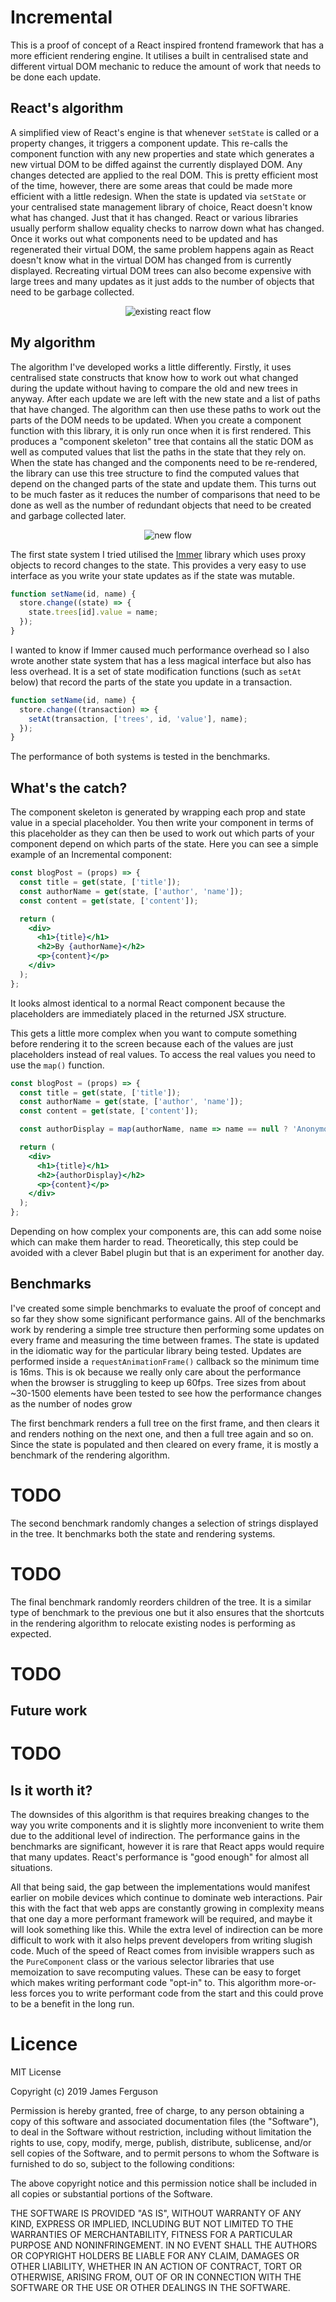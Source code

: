 # Incremental

This is a proof of concept of a React inspired frontend framework that has a more efficient
rendering engine. It utilises a built in centralised state and different virtual DOM mechanic to reduce the amount of work
that needs to be done each update.

## React's algorithm

A simplified view of React's engine is that whenever `setState` is called or a property changes, it
triggers a component update. This re-calls the component function with any new properties and state
which generates a new virtual DOM to be diffed against the currently displayed DOM. Any changes
detected are applied to the real DOM. This is pretty efficient most of the time, however, there are
some areas that could be made more efficient with a little redesign. 
When the state is updated via `setState` or your centralised state management library of choice, React doesn't know what has changed. Just that it has changed.
React or various libraries usually perform shallow equality checks to narrow down what has changed.
Once it works out what components need to be updated and has regenerated their virtual DOM, the same
 problem happens again as React doesn't know what in the virtual DOM has changed from is currently displayed.
Recreating virtual DOM trees can also become expensive with large trees and many updates as it just adds to the number of objects that need to be garbage collected.
 
<div align="center">
  <img src="docs/images/react-flow.png" alt="existing react flow">
</div>

## My algorithm

The algorithm I've developed works a little differently. Firstly, it uses centralised state constructs
that know how to work out what changed during the update without having to compare the old and new trees in anyway.
After each update we are left with the new state and a list of paths that have changed. The algorithm can then use these paths to work out the parts of the DOM needs to be updated.
When you create a component function with this library, it is only run once when it is first rendered. This produces a "component skeleton" tree that contains all the static DOM as well as computed values
that list the paths in the state that they rely on. When the state has changed and the components need to be re-rendered, the library can use this tree structure to find the computed values
that depend on the changed parts of the state and update them. This turns out to be much faster as it reduces the number of comparisons that need to be done as well as the number of 
redundant objects that need to be created and garbage collected later.

<div align="center">
  <img src="docs/images/new-flow.png" alt="new flow">
</div>

The first state system I tried utilised the [Immer](https://github.com/immerjs/immer) library which uses proxy
objects to record changes to the state. This provides a very easy to use interface as you write your
state updates as if the state was mutable.
```javascript
function setName(id, name) {
  store.change((state) => {
    state.trees[id].value = name;
  });
}
```

I wanted to know if Immer caused much performance overhead so I also wrote another state system that has
a less magical interface but also has less overhead. It is a set of state modification functions (such as `setAt` below) that
record the parts of the state you update in a transaction.
```javascript
function setName(id, name) {
  store.change((transaction) => {
    setAt(transaction, ['trees', id, 'value'], name);
  });
}
```

The performance of both systems is tested in the benchmarks.

## What's the catch?

The component skeleton is generated by wrapping each prop and state value in a special
placeholder. You then write your component in terms of this placeholder as they can then be used to
work out which parts of your component depend on which parts of the state. Here you can see a simple
example of an Incremental component:
```jsx harmony
const blogPost = (props) => {
  const title = get(state, ['title']);    
  const authorName = get(state, ['author', 'name']);
  const content = get(state, ['content']);

  return (
    <div>
      <h1>{title}</h1>
      <h2>By {authorName}</h2>
      <p>{content}</p>
    </div>
  );  
};
```
It looks almost identical to a normal React component because the placeholders are immediately placed
in the returned JSX structure.

This gets a little more complex when you want to compute something before rendering it to the screen
because each of the values are just placeholders instead of real values. To access the real values
you need to use the `map()` function. 
```jsx harmony
const blogPost = (props) => {
  const title = get(state, ['title']);    
  const authorName = get(state, ['author', 'name']);
  const content = get(state, ['content']);

  const authorDisplay = map(authorName, name => name == null ? 'Anonymous' : `By ${name}`);

  return (
    <div>
      <h1>{title}</h1>
      <h2>{authorDisplay}</h2>
      <p>{content}</p>
    </div>
  );  
};
```

Depending on how complex your components are, this can add some noise which can make them harder to 
read. Theoretically, this step could be avoided with a clever Babel plugin but that is an experiment
for another day.

## Benchmarks

I've created some simple benchmarks to evaluate the proof of concept and so far they show some significant performance gains.
All of the benchmarks work by rendering a simple tree structure then performing some updates on every frame and measuring the time between frames.
The state is updated in the idiomatic way for the particular library being tested.
Updates are performed inside a `requestAnimationFrame()` callback so the minimum time is 16ms. This is
ok because we really only care about the performance when the browser is struggling to keep up 60fps.
Tree sizes from about ~30-1500 elements have been tested to see how the performance changes as the number of nodes grow 

The first benchmark renders a full tree on the first frame, and then clears it and renders nothing on the next one, and then a full tree again and so on.
Since the state is populated and then cleared on every frame, it is mostly a benchmark of the rendering algorithm.

# TODO

The second benchmark randomly changes a selection of strings displayed in the tree. It benchmarks both the state and rendering systems.

# TODO

The final benchmark randomly reorders children of the tree. It is a similar type of benchmark to the 
previous one but it also ensures that the shortcuts in the rendering algorithm to relocate existing nodes is performing as expected.

# TODO

## Future work
# TODO

## Is it worth it?

The downsides of this algorithm is that requires breaking changes to the way you write components and it is slightly more inconvenient to write them due to the additional level of indirection.
The performance gains in the benchmarks are significant, however it is rare that React apps would require that many updates. React's performance is "good enough" for almost all situations.

All that being said, the gap between the implementations would manifest earlier on mobile devices which continue to dominate web interactions.
Pair this with the fact that web apps are constantly growing in complexity means that one day a more performant framework will be required, and maybe it will look something like this.
While the extra level of indirection can be more difficult to work with it also helps prevent developers from writing slugish code.
Much of the speed of React comes from invisible wrappers such as the `PureComponent` class or the various selector libraries that use memoization to save recomputing values.
These can be easy to forget which makes writing performant code "opt-in" to. This algorithm more-or-less forces you to write performant code from the start and this could prove to be a benefit in the long run.  

# Licence

MIT License

Copyright (c) 2019 James Ferguson

Permission is hereby granted, free of charge, to any person obtaining a copy
of this software and associated documentation files (the "Software"), to deal
in the Software without restriction, including without limitation the rights
to use, copy, modify, merge, publish, distribute, sublicense, and/or sell
copies of the Software, and to permit persons to whom the Software is
furnished to do so, subject to the following conditions:

The above copyright notice and this permission notice shall be included in all
copies or substantial portions of the Software.

THE SOFTWARE IS PROVIDED "AS IS", WITHOUT WARRANTY OF ANY KIND, EXPRESS OR
IMPLIED, INCLUDING BUT NOT LIMITED TO THE WARRANTIES OF MERCHANTABILITY,
FITNESS FOR A PARTICULAR PURPOSE AND NONINFRINGEMENT. IN NO EVENT SHALL THE
AUTHORS OR COPYRIGHT HOLDERS BE LIABLE FOR ANY CLAIM, DAMAGES OR OTHER
LIABILITY, WHETHER IN AN ACTION OF CONTRACT, TORT OR OTHERWISE, ARISING FROM,
OUT OF OR IN CONNECTION WITH THE SOFTWARE OR THE USE OR OTHER DEALINGS IN THE
SOFTWARE.
